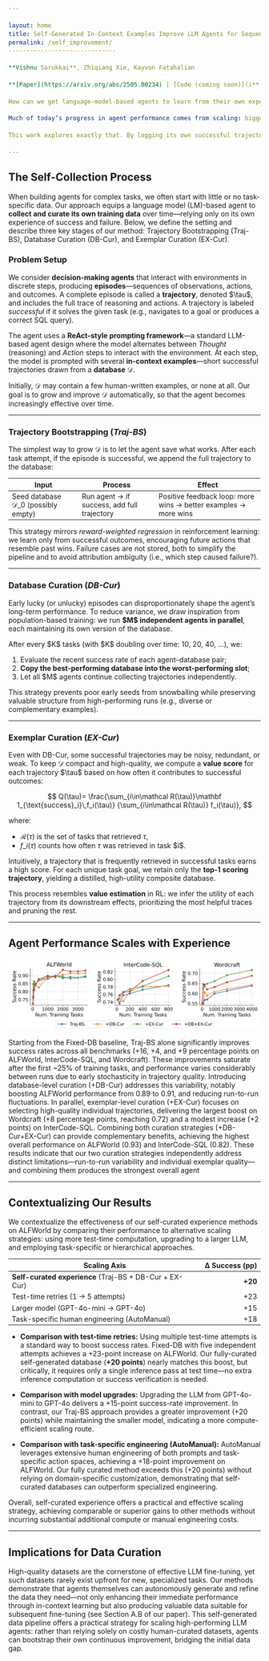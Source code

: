 ```yaml
---

layout: home
title: Self-Generated In-Context Examples Improve LLM Agents for Sequential Decision-Making Tasks
permalink: /self_improvement/
------------------------------

**Vishnu Sarukkai**, Zhiqiang Xie, Kayvon Fatahalian

**[Paper](https://arxiv.org/abs/2505.00234) | [Code (coming soon)]()**

How can we get language-model-based agents to learn from their own experience?

Much of today’s progress in agent performance comes from scaling: bigger models, more test-time retries, or more human-crafted prompts and demonstrations. But what if an agent could simply **watch itself succeed**, and get better over time?

This work explores exactly that. By logging its own successful trajectories and selectively reusing them as in-context examples, a base ReAct-style agent steadily improves—achieving up to **+20 percentage-point gains** across three challenging benchmarks. Crucially, this is done **without changing the model, increasing test-time cost, or requiring human input**. Just experience.

---
```


## The Self-Collection Process

When building agents for complex tasks, we often start with little or no task-specific data. Our approach equips a language model (LM)-based agent to **collect and curate its own training data** over time—relying only on its own experience of success and failure. Below, we define the setting and describe three key stages of our method: Trajectory Bootstrapping (Traj-BS), Database Curation (DB-Cur), and Exemplar Curation (EX-Cur).

### Problem Setup

We consider **decision-making agents** that interact with environments in discrete steps, producing **episodes**—sequences of observations, actions, and outcomes. A complete episode is called a **trajectory**, denoted \$\tau\$, and includes the full trace of reasoning and actions. A trajectory is labeled *successful* if it solves the given task (e.g., navigates to a goal or produces a correct SQL query).

The agent uses a **ReAct-style prompting framework**—a standard LLM-based agent design where the model alternates between *Thought* (reasoning) and *Action* steps to interact with the environment. At each step, the model is prompted with several **in-context examples**—short successful trajectories drawn from a **database** $\mathcal{D}$.

Initially, $\mathcal{D}$ may contain a few human-written examples, or none at all. Our goal is to grow and improve $\mathcal{D}$ automatically, so that the agent becomes increasingly effective over time.

---

### Trajectory Bootstrapping (*Traj-BS*)

The simplest way to grow $\mathcal{D}$ is to let the agent save what works. After each task attempt, if the episode is successful, we append the full trajectory to the database:

| Input                                             | Process                                     | Effect                                                          |
| ------------------------------------------------- | ------------------------------------------- | --------------------------------------------------------------- |
| Seed database $\mathcal{D}\_0$ (possibly empty) | Run agent → if success, add full trajectory | Positive feedback loop: more wins → better examples → more wins |

This strategy mirrors *reward-weighted regression* in reinforcement learning: we learn only from successful outcomes, encouraging future actions that resemble past wins. Failure cases are not stored, both to simplify the pipeline and to avoid attribution ambiguity (i.e., which step caused failure?).

---

### Database Curation (*DB-Cur*)

Early lucky (or unlucky) episodes can disproportionately shape the agent’s long-term performance. To reduce variance, we draw inspiration from population-based training: we run **\$M\$ independent agents in parallel**, each maintaining its own version of the database.

After every \$K\$ tasks (with \$K\$ doubling over time: 10, 20, 40, ...), we:

1. Evaluate the recent success rate of each agent–database pair;
2. **Copy the best-performing database into the worst-performing slot**;
3. Let all \$M\$ agents continue collecting trajectories independently.

This strategy prevents poor early seeds from snowballing while preserving valuable structure from high-performing runs (e.g., diverse or complementary examples).

---

### Exemplar Curation (*EX-Cur*)

Even with DB-Cur, some successful trajectories may be noisy, redundant, or weak. To keep $\mathcal{D}$ compact and high-quality, we compute a **value score** for each trajectory \$\tau\$ based on how often it contributes to successful outcomes:

$$
Q(\tau)=
\frac{\sum_{i\in\mathcal R(\tau)}\mathbf 1_{\text{success}_i}\,f_i(\tau)}
     {\sum_{i\in\mathcal R(\tau)}      f_i(\tau)},
$$

where:

* $\mathcal R(\tau)$ is the set of tasks that retrieved $\tau$,
* $f\_i(\tau)$ counts how often $\tau$ was retrieved in task \$i\$.

Intuitively, a trajectory that is frequently retrieved in successful tasks earns a high score. For each unique task goal, we retain only the **top-1 scoring trajectory**, yielding a distilled, high-utility composite database.

This process resembles **value estimation** in RL: we infer the utility of each trajectory from its downstream effects, prioritizing the most helpful traces and pruning the rest.

---

## Agent Performance Scales with Experience

![](self_improvement/results.png) <!-- success-rate curves -->

Starting from the Fixed-DB baseline, Traj-BS alone significantly improves success rates across all benchmarks (+16, +4, and +9 percentage points on ALFWorld, InterCode-SQL, and Wordcraft). These improvements saturate after the first ~25% of training tasks, and performance varies considerably between runs due to early stochasticity in trajectory quality.
Introducing database-level curation (+DB-Cur) addresses this variability, notably boosting ALFWorld performance from 0.89 to 0.91, and reducing run-to-run fluctuations.
In parallel, exemplar-level curation (+EX-Cur) focuses on selecting high-quality individual trajectories, delivering the largest boost on Wordcraft (+8 percentage points, reaching 0.72) and a modest increase (+2 points) on InterCode-SQL.
Combining both curation strategies (+DB-Cur+EX-Cur) can provide complementary benefits, achieving the highest overall performance on ALFWorld (0.93) and InterCode-SQL (0.82).
These results indicate that our two curation strategies independently address distinct limitations—run-to-run variability and individual exemplar quality—and combining them produces the strongest overall agent

---

## Contextualizing Our Results

We contextualize the effectiveness of our self-curated experience methods on ALFWorld by comparing their performance to alternative scaling strategies: using more test-time computation, upgrading to a larger LLM, and employing task-specific or hierarchical approaches.

| Scaling Axis                                            | Δ Success (pp) |
| ------------------------------------------------------- | -------------: |
| **Self-curated experience** (Traj-BS + DB-Cur + EX-Cur) |        **+20** |
| Test-time retries (1 → 5 attempts)                      |            +23 |
| Larger model (GPT-4o-mini → GPT-4o)                     |            +15 |
| Task-specific human engineering (AutoManual)            |            +18 |

* **Comparison with test-time retries:**
  Using multiple test-time attempts is a standard way to boost success rates. Fixed-DB with five independent attempts achieves a +23-point increase on ALFWorld. Our fully-curated self-generated database (**+20 points**) nearly matches this boost, but critically, it requires only a single inference pass at test time—no extra inference computation or success verification is needed.

* **Comparison with model upgrades:**
  Upgrading the LLM from GPT-4o-mini to GPT-4o delivers a +15-point success-rate improvement. In contrast, our Traj-BS approach provides a greater improvement (+20 points) while maintaining the smaller model, indicating a more compute-efficient scaling route.

* **Comparison with task-specific engineering (AutoManual):**
  AutoManual leverages extensive human engineering of both prompts and task-specific action spaces, achieving a +18-point improvement on ALFWorld. Our fully curated method exceeds this (+20 points) without relying on domain-specific customization, demonstrating that self-curated databases can outperform specialized engineering.

Overall, self-curated experience offers a practical and effective scaling strategy, achieving comparable or superior gains to other methods without incurring substantial additional compute or manual engineering costs.

---

## Implications for Data Curation

High-quality datasets are the cornerstone of effective LLM fine-tuning, yet such datasets rarely exist upfront for new, specialized tasks. Our methods demonstrate that agents themselves can autonomously generate and refine the data they need—not only enhancing their immediate performance through in-context learning but also producing valuable data suitable for subsequent fine-tuning (see Section A.B of our paper). This self-generated data pipeline offers a practical strategy for scaling high-performing LLM agents: rather than relying solely on costly human-curated datasets, agents can bootstrap their own continuous improvement, bridging the initial data gap.



